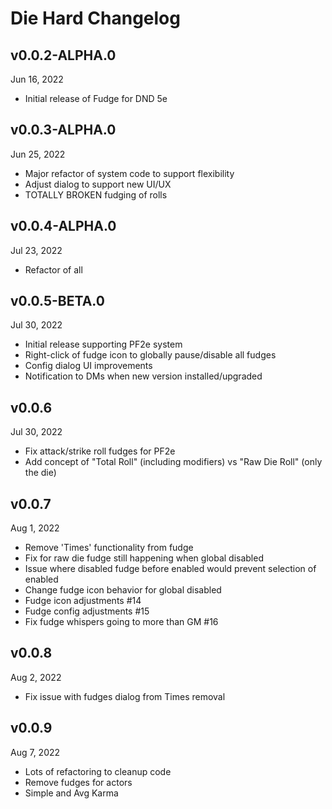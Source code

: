 # Die Hard Changelog

## v0.0.2-ALPHA.0
Jun 16, 2022
* Initial release of Fudge for DND 5e 

## v0.0.3-ALPHA.0
Jun 25, 2022
* Major refactor of system code to support flexibility
* Adjust dialog to support new UI/UX
* TOTALLY BROKEN fudging of rolls

## v0.0.4-ALPHA.0
Jul 23, 2022
* Refactor of all


## v0.0.5-BETA.0
Jul 30, 2022
* Initial release supporting PF2e system
* Right-click of fudge icon to globally pause/disable all fudges
* Config dialog UI improvements
* Notification to DMs when new version installed/upgraded

## v0.0.6
Jul 30, 2022
* Fix attack/strike roll fudges for PF2e
* Add concept of "Total Roll" (including modifiers) vs "Raw Die Roll" (only the die)

## v0.0.7
Aug 1, 2022
* Remove 'Times' functionality from fudge
* Fix for raw die fudge still happening when global disabled
* Issue where disabled fudge before enabled would prevent selection of enabled
* Change fudge icon behavior for global disabled
* Fudge icon adjustments #14
* Fudge config adjustments #15
* Fix fudge whispers going to more than GM #16

## v0.0.8
Aug 2, 2022
* Fix issue with fudges dialog from Times removal

## v0.0.9
Aug 7, 2022
* Lots of refactoring to cleanup code
* Remove fudges for actors
* Simple and Avg Karma
